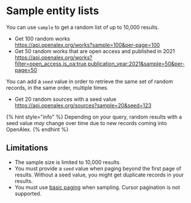 # Sample entity lists

You can use `sample` to get a random list of up to 10,000 results.

*   Get 100 random works\
    <https://api.openalex.org/works?sample=100&per-page=100>
*   Get 50 random works that are open access and published in 2021\
    <https://api.openalex.org/works?filter=open_access.is_oa:true,publication_year:2021&sample=50&per-page=50>

You can add a `seed` value in order to retrieve the same set of random records, in the same order, multiple times.

*   Get 20 random sources with a seed value\
    <https://api.openalex.org/sources?sample=20&seed=123>

{% hint style="info" %}
Depending on your query, random results with a seed value *may* change over time due to new records coming into OpenAlex.&#x20;
{% endhint %}

## Limitations

*   The sample size is limited to 10,000 results.
*   You must provide a `seed` value when paging beyond the first page of results. Without a seed value, you might get duplicate records in your results.
*   &#x20;You must use [basic paging](paging.md#basic-paging) when sampling. Cursor pagination is not supported.
